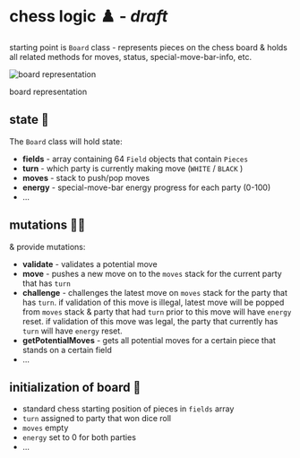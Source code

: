 # chess logic ♟️ - *draft*

starting point is ``Board`` class - represents pieces on the chess board & holds all related methods for moves, status, special-move-bar-info, etc.

![board representation](https://miro.medium.com/max/812/1*nH4AerChS2uPEy4igMIshw.png)

board representation

## state 🧠

The ``Board`` class will hold state:

- **fields** - array containing 64 ``Field`` objects that contain ``Pieces``
- **turn** - which party is currently making move (``WHITE`` / ``BLACK`` )
- **moves** - stack to push/pop moves
- **energy** - special-move-bar energy progress for each party (0-100)
- ...

## mutations 🕺🏽

& provide mutations: 

- **validate** - validates a potential move
- **move** - pushes a new move on to the ``moves`` stack for the current party that has ``turn``
- **challenge** - challenges the latest move on ``moves`` stack for the party that has ``turn``.  if validation of this move is illegal, latest move will be popped from ``moves`` stack & party that had ``turn`` prior to this move will have ``energy`` reset.  if validation of this move was legal, the party that currently has ``turn`` will have ``energy`` reset.
- **getPotentialMoves** - gets all potential moves for a certain piece that stands on a certain field
- ...

## initialization of board 🚀

- standard chess starting position of pieces in ``fields`` array
- ``turn`` assigned to party that won dice roll
- ``moves`` empty
- ``energy`` set to 0 for both parties
- ...

